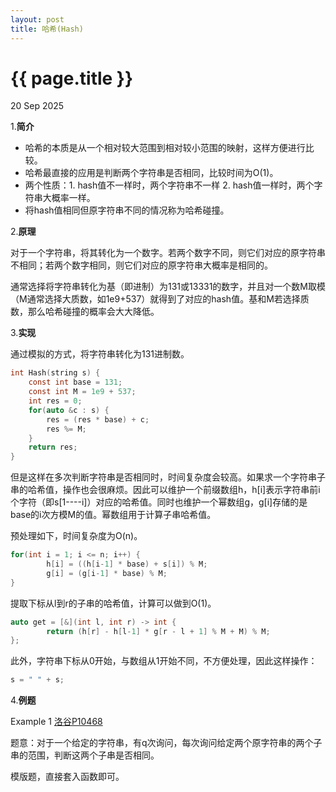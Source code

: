 ```yaml
---
layout: post
title: 哈希(Hash) 
---
```


{{ page.title }}
================
<p class="meta">20 Sep 2025</p>

1.**简介**

- 哈希的本质是从一个相对较大范围到相对较小范围的映射，这样方便进行比较。
- 哈希最直接的应用是判断两个字符串是否相同，比较时间为O(1)。
- 两个性质：1. hash值不一样时，两个字符串不一样   2. hash值一样时，两个字符串大概率一样。
- 将hash值相同但原字符串不同的情况称为哈希碰撞。

2.**原理**

对于一个字符串，将其转化为一个数字。若两个数字不同，则它们对应的原字符串不相同；若两个数字相同，则它们对应的原字符串大概率是相同的。

通常选择将字符串转化为基（即进制）为131或13331的数字，并且对一个数M取模（M通常选择大质数，如1e9+537）就得到了对应的hash值。基和M若选择质数，那么哈希碰撞的概率会大大降低。

3.**实现**

通过模拟的方式，将字符串转化为131进制数。

```c
int Hash(string s) {
	const int base = 131;
	const int M = 1e9 + 537;
	int res = 0;
	for(auto &c : s) {
		res = (res * base) + c;
		res %= M;
	}
	return res;
}
```

但是这样在多次判断字符串是否相同时，时间复杂度会较高。如果求一个字符串子串的哈希值，操作也会很麻烦。因此可以维护一个前缀数组h，h[i]表示字符串前i个字符（即s[1----i]）对应的哈希值。同时也维护一个幂数组g，g[i]存储的是base的i次方模M的值。幂数组用于计算子串哈希值。

预处理如下，时间复杂度为O(n)。

```c
for(int i = 1; i <= n; i++) {
		h[i] = ((h[i-1] * base) + s[i]) % M;
		g[i] = (g[i-1] * base) % M;
}
```

提取下标从l到r的子串的哈希值，计算可以做到O(1)。

```c
auto get = [&](int l, int r) -> int {
		return (h[r] - h[l-1] * g[r - l + 1] % M + M) % M;
};
```

此外，字符串下标从0开始，与数组从1开始不同，不方便处理，因此这样操作：

```c
s = " " + s;
```

4.**例题**

Example 1 [洛谷P10468](https://www.luogu.com.cn/problem/P10468)

题意：对于一个给定的字符串，有q次询问，每次询问给定两个原字符串的两个子串的范围，判断这两个子串是否相同。

模版题，直接套入函数即可。
